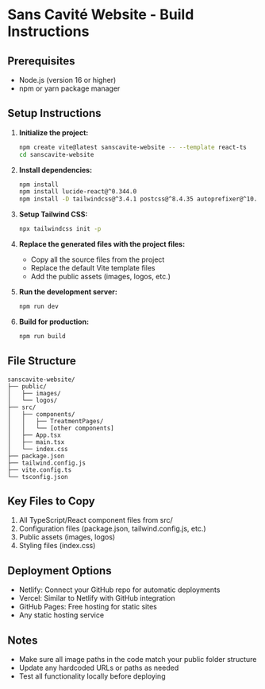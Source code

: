# Sans Cavité Website - Build Instructions

## Prerequisites
- Node.js (version 16 or higher)
- npm or yarn package manager

## Setup Instructions

1. **Initialize the project:**
   ```bash
   npm create vite@latest sanscavite-website -- --template react-ts
   cd sanscavite-website
   ```

2. **Install dependencies:**
   ```bash
   npm install
   npm install lucide-react@^0.344.0
   npm install -D tailwindcss@^3.4.1 postcss@^8.4.35 autoprefixer@^10.4.18
   ```

3. **Setup Tailwind CSS:**
   ```bash
   npx tailwindcss init -p
   ```

4. **Replace the generated files with the project files:**
   - Copy all the source files from the project
   - Replace the default Vite template files
   - Add the public assets (images, logos, etc.)

5. **Run the development server:**
   ```bash
   npm run dev
   ```

6. **Build for production:**
   ```bash
   npm run build
   ```

## File Structure
```
sanscavite-website/
├── public/
│   ├── images/
│   └── logos/
├── src/
│   ├── components/
│   │   ├── TreatmentPages/
│   │   └── [other components]
│   ├── App.tsx
│   ├── main.tsx
│   └── index.css
├── package.json
├── tailwind.config.js
├── vite.config.ts
└── tsconfig.json
```

## Key Files to Copy
1. All TypeScript/React component files from src/
2. Configuration files (package.json, tailwind.config.js, etc.)
3. Public assets (images, logos)
4. Styling files (index.css)

## Deployment Options
- Netlify: Connect your GitHub repo for automatic deployments
- Vercel: Similar to Netlify with GitHub integration
- GitHub Pages: Free hosting for static sites
- Any static hosting service

## Notes
- Make sure all image paths in the code match your public folder structure
- Update any hardcoded URLs or paths as needed
- Test all functionality locally before deploying